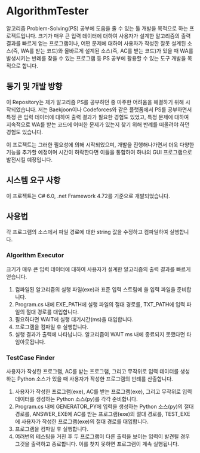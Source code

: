 # AlgorithmTester
 알고리즘 Problem-Solving(PS) 공부에 도움을 줄 수 있는 툴 개발을 목적으로 하는 프로젝트입니다.
크기가 매우 큰 입력 데이터에 대하여 사용자가 설계한 알고리즘의 출력 결과를 빠르게 얻는 프로그램이나,
어떤 문제에 대하여 사용자가 작성한 잘못 설계된 소스(즉, WA를 받는 코드)와 올바르게 설계된 소스(즉, AC를 받는 코드)가 있을 때
WA를 발생시키는 반례를 찾을 수 있는 프로그램 등 PS 공부에 활용할 수 있는 도구 개발을 목적으로 합니다.

## 동기 및 개발 방향
 이 Repository는 제가 알고리즘 PS를 공부하던 중 마주한 어려움을 해결하기 위해 시작되었습니다.
저는 Baekjoon이나 Codeforces와 같은 플랫폼에서 PS를 공부하면서 특정 큰 입력 데이터에 대하여 출력 결과가 필요한 경험도 있었고,
특정 문제에 대하여 지속적으로 WA를 받는 코드에 어떠한 문제가 있는지 찾기 위해 반례를 떠올려야 하던 경험도 있습니다.

 이 프로젝트는 그러한 필요성에 의해 시작되었으며, 개발을 진행해나가면서 더욱 다양한 기능을 추가할 예정이며
시간이 허락한다면 이들을 통합하여 하나의 GUI 프로그램으로 발전시킬 예정입니다.

## 시스템 요구 사항
 이 프로젝트는 C# 6.0, .net Framework 4.72를 기준으로 개발되었습니다.

## 사용법
 각 프로그램의 소스에서 파일 경로에 대한 string 값을 수정하고 컴파일하여 실행합니다.
 
### Algorithm Executor
크기가 매우 큰 입력 데이터에 대하여 사용자가 설계한 알고리즘의 출력 결과를 빠르게 얻습니다.

1. 컴파일된 알고리즘의 실행 파일(exe)과 표준 입력 스트림에 쓸 입력 파일을 준비합니다.
2. Program.cs 내에 EXE_PATH에 실행 파일의 절대 경로를, TXT_PATH에 입력 파일의 절대 경로를 대입합니다.
3. 필요하다면 WAIT에 실행 대기시간(ms)을 대입합니다.
4. 프로그램을 컴파일 후 실행합니다.
5. 실행 결과가 출력에 나타납니다. 알고리즘이 WAIT ms 내에 종료되지 못했다면 타임아웃됩니다.

### TestCase Finder
사용자가 작성한 프로그램, AC를 받는 프로그램, 그리고 무작위로 입력 데이터를 생성하는 Python 소스가 있을 때
사용자가 작성한 프로그램의 반례를 산출합니다.

1. 사용자가 작성한 프로그램(exe), AC를 받는 프로그램(exe), 그리고 무작위로 입력 데이터를 생성하는 Python 소스(py)를 각각 준비합니다.
2. Program.cs 내에 GENERATOR_PY에 입력을 생성하는 Python 소스(py)의 절대 경로를, ANSWER_EXE에 AC를 받는 프로그램(exe)의 절대 경로를, TEST_EXE에 사용자가 작성한 프로그램(exe)의 절대 경로를 대입합니다.
3. 프로그램을 컴파일 후 실행합니다.
4. 여러번의 테스팅을 거친 후 두 프로그램이 다른 출력을 보이는 입력이 발견될 경우 그것을 출력하고 종료합니다. 이를 찾지 못하면 프로그램이 계속 실행됩니다.
